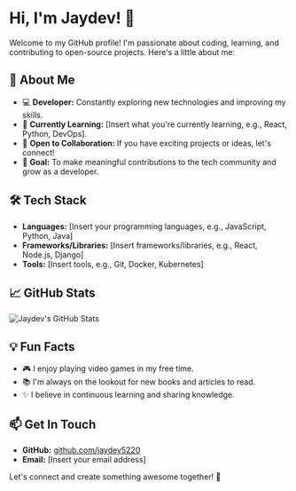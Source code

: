 # Hi, I'm Jaydev! 👋

Welcome to my GitHub profile! I'm passionate about coding, learning, and contributing to open-source projects. Here's a little about me:

## 🚀 About Me
- 💻 **Developer:** Constantly exploring new technologies and improving my skills.
- 🌱 **Currently Learning:** [Insert what you're currently learning, e.g., React, Python, DevOps].
- 🤝 **Open to Collaboration:** If you have exciting projects or ideas, let's connect!
- 🎯 **Goal:** To make meaningful contributions to the tech community and grow as a developer.

## 🛠️ Tech Stack
- **Languages:** [Insert your programming languages, e.g., JavaScript, Python, Java]
- **Frameworks/Libraries:** [Insert frameworks/libraries, e.g., React, Node.js, Django]
- **Tools:** [Insert tools, e.g., Git, Docker, Kubernetes]

## 📈 GitHub Stats
![Jaydev's GitHub Stats](https://github-readme-stats.vercel.app/api?username=jaydev5220&show_icons=true&theme=radical)

## 💡 Fun Facts
- 🎮 I enjoy playing video games in my free time.
- 📚 I'm always on the lookout for new books and articles to read.
- ✨ I believe in continuous learning and sharing knowledge.

## 📫 Get In Touch
- **GitHub:** [github.com/jaydev5220](https://github.com/jaydev5220)
- **Email:** [Insert your email address]

Let's connect and create something awesome together! 🚀
